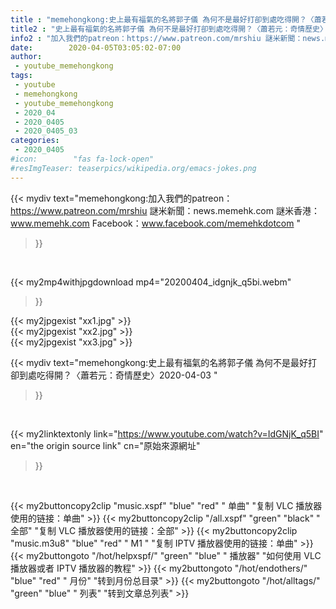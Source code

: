 ```yaml
---
title : "memehongkong:史上最有福氣的名將郭子儀 為何不是最好打卻到處吃得開？〈蕭若元：奇情歷史〉2020-04-03 "
title2 : "史上最有福氣的名將郭子儀 為何不是最好打卻到處吃得開？〈蕭若元：奇情歷史〉2020-04-03 "
info2 : "加入我們的patreon：https://www.patreon.com/mrshiu 謎米新聞：news.memehk.com 謎米香港： www.memehk.com Facebook：www.facebook.com/memehkdotcom "
date:        2020-04-05T03:05:02-07:00
author:
 - youtube_memehongkong
tags:
 - youtube
 - memehongkong
 - youtube_memehongkong
 - 2020_04
 - 2020_0405
 - 2020_0405_03
categories:
 - 2020_0405
#icon:        "fas fa-lock-open"
#resImgTeaser: teaserpics/wikipedia.org/emacs-jokes.png
---
```




{{< mydiv text="memehongkong:加入我們的patreon：https://www.patreon.com/mrshiu 謎米新聞：news.memehk.com 謎米香港： www.memehk.com Facebook：www.facebook.com/memehkdotcom "
>}}
<br>


{{< my2mp4withjpgdownload mp4="20200404_idgnjk_q5bi.webm"
>}}

{{< my2jpgexist "xx1.jpg" >}}<br>
{{< my2jpgexist "xx2.jpg" >}}<br>
{{< my2jpgexist "xx3.jpg" >}}<br>



{{< mydiv text="memehongkong:史上最有福氣的名將郭子儀 為何不是最好打卻到處吃得開？〈蕭若元：奇情歷史〉2020-04-03 "
>}}
<br>

{{< my2linktextonly link="https://www.youtube.com/watch?v=IdGNjK_q5BI"
en="the origin source link" cn="原始來源網址"
>}}


<br>

{{< my2buttoncopy2clip "music.xspf"        "blue"   "red"    " 单曲"  "复制 VLC 播放器使用的链接：单曲" >}} {{< my2buttoncopy2clip "/all.xspf"         "green"  "black"  " 全部"  "复制 VLC 播放器使用的链接：全部" >}} {{< my2buttoncopy2clip "music.m3u8"        "blue"   "red"    " M1 "    "复制 IPTV 播放器使用的链接：单曲" >}} {{< my2buttongoto      "/hot/helpxspf/"    "green"  "blue"   " 播放器" "如何使用 VLC 播放器或者 IPTV 播放器的教程" >}} {{< my2buttongoto      "/hot/endothers/"   "blue"   "red"    " 月份"   "转到月份总目录" >}} {{< my2buttongoto      "/hot/alltags/"     "green"  "blue"   " 列表"   "转到文章总列表" >}} 
